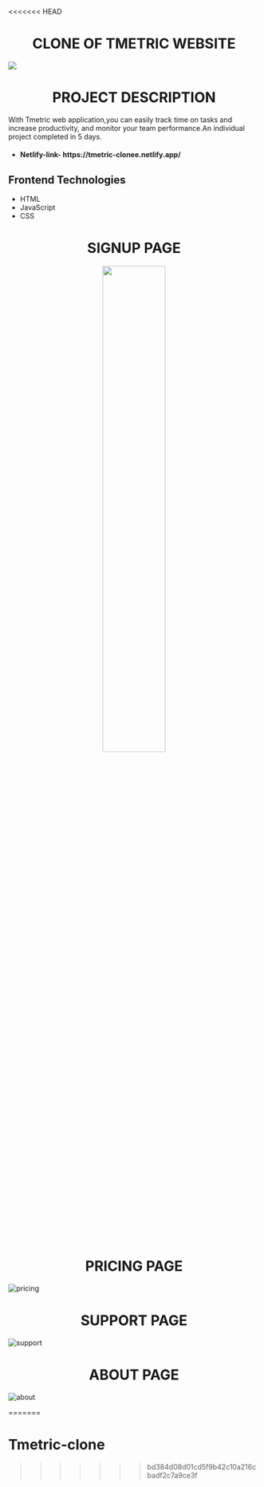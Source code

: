 <<<<<<< HEAD
<h1 align="center">CLONE OF TMETRIC WEBSITE</h1>
<img src="https://github.com/2018115025/tmetric-clone/assets/84760752/1a1e6f7e-bdb3-4c38-a738-11f88598f96c"></img>
<br>

<h1 align="center" >PROJECT DESCRIPTION</h1>
<p>With Tmetric web application,you can easily track time on tasks and increase productivity, and monitor your team performance.An individual project completed in 5 days.</p>
<ul>
      <li><h4 align="left" > Netlify-link-  https://tmetric-clonee.netlify.app/ </h4></li> 
</ul>


## Frontend Technologies
- HTML
- JavaScript
- CSS



<!-- signup page -->
<h1 align="center">SIGNUP PAGE</h1>
<p align="center">
<img src="https://github.com/2018115025/tmetric-clone/assets/84760752/ef2c3929-f8f0-4e91-876e-442f3579f440" width=50%><be>
</p>
<!-- cart2 -->
<h1 align="center">PRICING PAGE</h1>

![pricing](https://github.com/2018115025/tmetric-clone/assets/84760752/01cc31fa-e967-49c3-89d8-55cfb7a9a0d9)



<!-- ABOUT PAGE -->
<h1 align="center" > SUPPORT PAGE </h1>

![support](https://github.com/2018115025/tmetric-clone/assets/84760752/793645a5-5468-49a6-9abb-33b0e0a61e98)

<!-- check out -->
<h1 align="center">ABOUT PAGE</h1>

![about](https://github.com/2018115025/tmetric-clone/assets/84760752/4fbdd79a-2e07-4999-adce-7f44197d0255)


=======
# Tmetric-clone
>>>>>>> bd384d08d01cd5f9b42c10a216cbadf2c7a9ce3f
